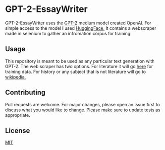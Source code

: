 # GPT-2-EssayWriter

GPT-2-EssayWriter uses the [GPT-2](https://github.com/openai/gpt-2) medium model created OpenAI. For simple access to the model I used [HuggingFace.](https://huggingface.co) It contains a webscraper made in selenium to gather an infromation corpus for training

## Usage

This repository is meant to be used as any particular text generation with GPT-2. 
The web scraper has two options. For literature it will go [here](https://literatureessaysamples.com/) for training data. For history or any subject that is not literature will go to [wikipedia.](https://www.wikipedia.org/)

## Contributing

Pull requests are welcome. For major changes, please open an issue first to discuss what you would like to change. 
Please make sure to update tests as appropriate.

## License

[MIT](./LICENSE)

